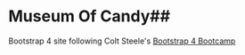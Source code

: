 # Museum Of Candy##
Bootstrap 4 site following Colt Steele's [Bootstrap 4 Bootcamp](https://www.udemy.com/bootstrap-4-bootcamp/)

